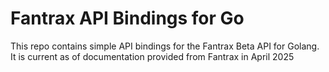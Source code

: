 # Fantrax API Bindings for Go

This repo contains simple API bindings for the Fantrax Beta API for Golang.
It is current as of documentation provided from Fantrax in April 2025